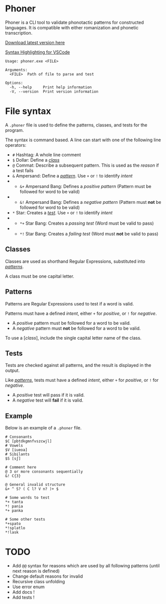 # Phoner

Phoner is a CLI tool to validate phonotactic patterns for constructed languages.
It is compatible with either romanization and phonetic transcription.

[Download latest version here](https://github.com/darccyy/phoner/releases/latest)

[Syntax Highlighting for VSCode](https://github.com/darccyy/phoner-syntax)

```
Usage: phoner.exe <FILE>

Arguments:
  <FILE>  Path of file to parse and test

Options:
  -h, --help     Print help information
  -V, --version  Print version information
```

# File syntax

A `.phoner` file is used to define the patterns, classes, and tests for the program.

The syntax is command based.
A line can start with one of the following line operators:

- `#` Hashtag: A whole line comment
- `$` Dollar: Define a [_class_](#classes)
- `@` Commat: Describe a subsequent pattern. This is used as the _reason_ if a test fails
- `&` Ampersand: Define a [_pattern_](#patterns). Use `+` or `!` to identify _intent_
- - `&+` Ampersand Bang: Defines a _positive pattern_ (Pattern must be followed for word to be valid)
- - `&!` Ampersand Bang: Defines a _negative pattern_ (Pattern must **not** be followed for word to be valid)
- `*` Star: Creates a [_test_](#tests). Use `+` or `!` to identify _intent_
- - `*+` Star Bang: Creates a _passing test_ (Word must be valid to pass)
- - `*!` Star Bang: Creates a _failing test_ (Word must **not** be valid to pass)

## Classes

Classes are used as shorthand Regular Expressions, substituted into [_patterns_](#patterns).

A class must be one capital letter.

## Patterns

Patterns are Regular Expressions used to test if a word is valid.

Patterns must have a defined _intent_, either `+` for _positive_, or `!` for _negative_.

- A _positive_ pattern must be followed for a word to be valid.
- A _negative_ pattern must **not** be followed for a word to be valid.

To use a [_class_], include the single capital letter name of the class.

## Tests

Tests are checked against all patterns, and the result is displayed in the output.

Like [_patterns_](#patterns), tests must have a defined _intent_, either `+` for _positive_, or `!` for _negative_.

- A _positive_ test will pass if it is valid.
- A _negative_ test will **fail** if it is valid.

## Example

Below is an example of a `.phoner` file.

```phoner
# Consonants
$C [pbtdkgmnfvszcwjl]
# Vowels
$V [iueoa]
# Sibilants
$S [sʃ]

# Comment here
@ 3 or more consonants sequentially
&! C{3}

@ General invalid structure
&+ ^ S? ( C l? V n? )+ $

# Some words to test
*+ tanta
*! pania
*+ panka

# Some other tests
*+spato
*!splatlo
*!lask
```

# TODO

- Add `@@` syntax for reasons which are used by all following patterns (until next reason is defined)
- Change default reasons for invalid
- Recursive class unfolding
- Use error enum
- Add docs !
- Add tests !
